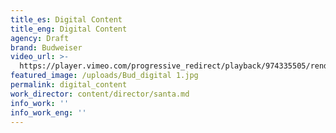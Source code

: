 ```yaml
---
title_es: Digital Content
title_eng: Digital Content
agency: Draft
brand: Budweiser
video_url: >-
  https://player.vimeo.com/progressive_redirect/playback/974335505/rendition/1080p/file.mp4?loc=external&signature=e2f18200fbcb764de73ed0c3d35d518d7b7dab0b61981400f7eea9ba40bfba14
featured_image: /uploads/Bud_digital 1.jpg
permalink: digital_content
work_director: content/director/santa.md
info_work: ''
info_work_eng: ''
---
```


